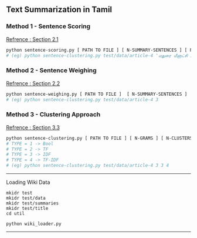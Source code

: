 ## Text Summarization in Tamil

### Method 1 - Sentence Scoring

[Refrence : Section 2.1](http://research.ijcaonline.org/volume75/number6/pxc3890449.pdf)

```bash
python sentence-scoring.py [ PATH TO FILE ] [ N-SUMMARY-SENTENCES ] [ FILE HEADING ]
# (eg) python sentence-clustering.py test/data/article-4 'மதுரை மீனாட்சி அம்மனுக்கு பட்டாபிஷேகம்' 3
```

### Method 2 - Sentence Weighing

[Refrence : Section 2.2](http://research.ijcaonline.org/volume75/number6/pxc3890449.pdf)

```bash
python sentence-weighing.py [ PATH TO FILE ]  [ N-SUMMARY-SENTENCES ]
# (eg) python sentence-clustering.py test/data/article-4 3
```

### Method 3 - Clustering Approach

[Refrence : Section 3.3](http://nlp.cic.ipn.mx/Publications/2008/Text%20Summarization%20by%20Sentence%20Extraction%20Using.pdf)

```bash
python sentence-clustering.py [ PATH TO FILE ] [ N-GRAMS ] [ N-CLUSTERS ] [ TERM-WEIGHT-TYPE ]
# TYPE = 1 -> Bool
# TYPE = 2 -> TF
# TYPE = 3 -> IDF
# TYPE = 4 -> TF-IDF
# (eg) python sentence-clustering.py test/data/article-4 3 3 4
```

----

Loading Wiki Data

```
mkidr test
mkidr test/data
mkidr test/summaries
mkidr test/title
cd util

python wiki_loader.py

```

----
